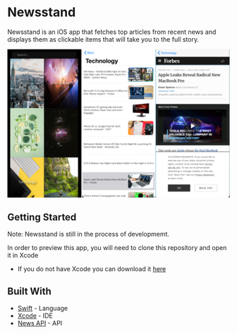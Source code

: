 # Newsstand

Newsstand is an iOS app that fetches top articles from recent news and displays them as clickable items that will take you to the full story.

![](newsstandviews.png)

## Getting Started

Note: Newsstand is still in the process of developmemt.

In order to preview this app, you will need to clone this repository and open it in Xcode
 - If you do not have Xcode you can download it [here](https://developer.apple.com/xcode/)

## Built With

* [Swift](https://swift.org/documentation/) - Language 
* [Xcode](https://developer.apple.com/xcode/) - IDE
* [News API](https://newsapi.org/) - API

